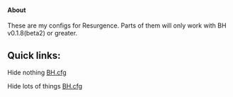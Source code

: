 #### About

These are my configs for Resurgence. Parts of them will only work with BH v0.1.8(beta2) or greater.

## Quick links:

Hide nothing [BH.cfg](https://raw.githubusercontent.com/planqi/bh_config/master/HideNothing/BH.cfg)

Hide lots of things [BH.cfg](https://github.com/planqi/bh_config/raw/master/HideLotsOfThings/BH.cfg)
